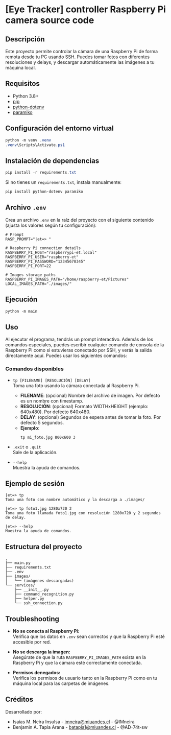 # [Eye Tracker] controller Raspberry Pi camera source code

## Descripción

Este proyecto permite controlar la cámara de una Raspberry Pi de forma remota desde tu PC usando SSH. Puedes tomar fotos con diferentes resoluciones y delays, y descargar automáticamente las imágenes a tu máquina local.

## Requisitos

- Python 3.8+
- [pip](https://pip.pypa.io/en/stable/)
- [python-dotenv](https://pypi.org/project/python-dotenv/)
- [paramiko](https://pypi.org/project/paramiko/)

## Configuración del entorno virtual

```powershell
python -m venv .venv
.venv\Scripts\Activate.ps1
```

## Instalación de dependencias

```powershell
pip install -r requirements.txt
```

Si no tienes un `requirements.txt`, instala manualmente:

```powershell
pip install python-dotenv paramiko
```

## Archivo `.env`

Crea un archivo `.env` en la raíz del proyecto con el siguiente contenido (ajusta los valores según tu configuración):

```
# Prompt
RASP_PROMPT="|et=> "

# Raspberry Pi connection details
RASPBERRY_PI_HOST="raspberrypi-et.local"
RASPBERRY_PI_USER="raspberry-et"
RASPBERRY_PI_PASSWORD="12345678345"
RASPBERRY_PI_PORT=22

# Images storage paths
RASPBERRY_PI_IMAGES_PATH="/home/raspberry-et/Pictures"
LOCAL_IMAGES_PATH="./images/"
```

## Ejecución

```powershell
python -m main
```

## Uso

Al ejecutar el programa, tendrás un prompt interactivo. Además de los comandos especiales, puedes escribir cualquier comando de consola de la Raspberry Pi como si estuvieras conectado por SSH, y verás la salida directamente aquí. Puedes usar los siguientes comandos:

### Comandos disponibles

- `tp [FILENAME] [RESOLUCIÓN] [DELAY]`  
  Toma una foto usando la cámara conectada al Raspberry Pi.
  - **FILENAME**: (opcional) Nombre del archivo de imagen. Por defecto es un nombre con timestamp.
  - **RESOLUCIÓN**: (opcional) Formato WIDTHxHEIGHT (ejemplo: 640x480). Por defecto 640x480.
  - **DELAY**: (opcional) Segundos de espera antes de tomar la foto. Por defecto 5 segundos.
  - **Ejemplo**:  
    ```
    tp mi_foto.jpg 800x600 3
    ```

- `.exit` o `.quit`  
  Sale de la aplicación.

- `--help`  
  Muestra la ayuda de comandos.

## Ejemplo de sesión

```
|et=> tp
Toma una foto con nombre automático y la descarga a ./images/

|et=> tp foto1.jpg 1280x720 2
Toma una foto llamada foto1.jpg con resolución 1280x720 y 2 segundos de delay.

|et=> --help
Muestra la ayuda de comandos.
```

## Estructura del proyecto

```
.
├── main.py
├── requirements.txt
├── .env
├── images/
│   └── (imágenes descargadas)
└── services/
    ├── __init__.py
    ├── command_recognition.py
    ├── helper.py
    └── ssh_connection.py
```

## Troubleshooting

- **No se conecta al Raspberry Pi:**  
  Verifica que los datos en `.env` sean correctos y que la Raspberry Pi esté accesible por red.

- **No se descarga la imagen:**  
  Asegúrate de que la ruta `RASPBERRY_PI_IMAGES_PATH` exista en la Raspberry Pi y que la cámara esté correctamente conectada.

- **Permisos denegados:**  
  Verifica los permisos de usuario tanto en la Raspberry Pi como en tu máquina local para las carpetas de imágenes.

## Créditos

Desarrollado por:
- Isaías M. Neira Insulsa - imneira@miuandes.cl - @IMneira
- Benjamin A. Tapia Arana - batapia1@miuandes.cl - @AD-74t-sw